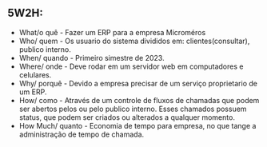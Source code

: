 ## 5W2H:
* What/o quê - Fazer um ERP para a empresa Microméros
* Who/ quem - Os usuario do sistema divididos em: clientes(consultar), publico interno.
* When/ quando - Primeiro simestre de 2023.
* Where/ onde - Deve rodar em um servidor web em computadores e celulares.
* Why/ porquê - Devido a empresa precisar de um serviço proprietario de um ERP.
* How/ como - Através de um controle de fluxos de chamadas que podem ser abertos pelos ou pelo publico interno. Esses chamados possuem status, que podem ser criados ou alterados a qualquer momento.
* How Much/ quanto - Economia de tempo para empresa, no que tange a administração de tempo de chamada.

